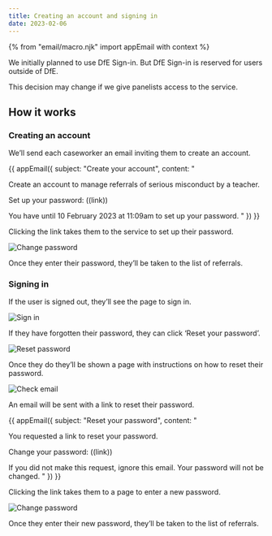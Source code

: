 ```yaml
---
title: Creating an account and signing in
date: 2023-02-06
---
```


{% from "email/macro.njk" import appEmail with context %}

We initially planned to use DfE Sign-in. But DfE Sign-in is reserved for users outside of DfE.

This decision may change if we give panelists access to the service.

## How it works

### Creating an account

We’ll send each caseworker an email inviting them to create an account.

<!-- markdownlint-disable MD025 MD001 -->
{{ appEmail({
  subject: "Create your account",
  content: "

Create an account to manage referrals of serious misconduct by a teacher.

Set up your password:
((link))

You have until 10 February 2023 at 11:09am to set up your password.
  "
}) }}

Clicking the link takes them to the service to set up their password.

![Change password](change-password.png)

Once they enter their password, they’ll be taken to the list of referrals.

### Signing in

If the user is signed out, they’ll see the page to sign in.

![Sign in](sign-in.png)

If they have forgotten their password, they can click ‘Reset your password’.

![Reset password](reset-password.png)

Once they do they’ll be shown a page with instructions on how to reset their password.

![Check email](check-email.png)

An email will be sent with a link to reset their password.

<!-- markdownlint-disable MD025 MD001 -->
{{ appEmail({
  subject: "Reset your password",
  content: "

You requested a link to reset your password.

Change your password:
((link))

If you did not make this request, ignore this email. Your password will not be changed.
  "
}) }}

Clicking the link takes them to a page to enter a new password.

![Change password](change-password.png)

Once they enter their new password, they’ll be taken to the list of referrals.
